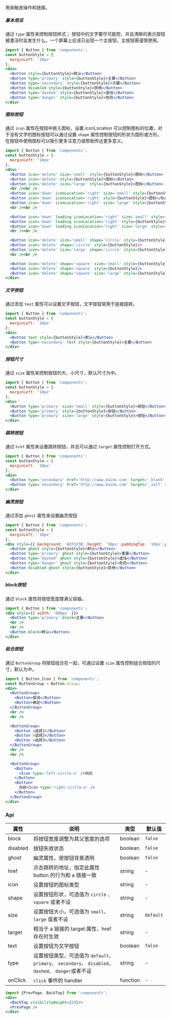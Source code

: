 用来触发操作和链接。
##### **基本用法**
通过 `type` 属性来控制按钮样式； 
按钮中的文字要尽可能短，并且清晰的表示按钮被激活时会发生什么。一个屏幕上应该只出现一个主按钮，主按钮需谨慎使用。

```jsx
import { Button } from 'components';
const buttonStyle = {
  marginLeft: '10px'
};
<div>
  <Button style={buttonStyle}>默认</Button>
  <Button type='primary' style={buttonStyle}>主要</Button>
  <Button type='secondary' style={buttonStyle}>次要</Button>
  <Button disabled style={buttonStyle}>禁用</Button>
  <Button type='dashed' style={buttonStyle}>虚线</Button>
  <Button type='danger' style={buttonStyle}>危险</Button>
</div>
```

##### **图标按钮**
通过 `icon` 属性在按钮中嵌入图标，设置 iconLocation 可以控制图标的位置，对于没有文字的图标按钮可以通过设置 `shape` 属性控制按钮的形状为圆形或方形。 在按钮中使用图标可以吸引更多注意力或帮助传达更多意义。
```jsx
import { Button } from 'components';
const buttonStyle = {
  marginLeft: '10px'
};
<div>
  <Button icon='delete' size='small' style={buttonStyle}>图标</Button>
  <Button icon='delete' style={buttonStyle}>图标</Button>
  <Button icon='delete' size='large' style={buttonStyle}>图标</Button>
  <br /><br />
  <Button icon='down' iconLocation='right' size='small' style={buttonStyle}>图标</Button>
  <Button icon='down' iconLocation='right' style={buttonStyle}>图标</Button>
  <Button icon='down' iconLocation='right' size='large' style={buttonStyle}>图标</Button>
  <br /><br />

  <Button icon='down' loading iconLocation='right' size='small' style={buttonStyle}>加载中</Button>
  <Button icon='down' loading iconLocation='right' style={buttonStyle}>加载中</Button>
  <Button icon='down' loading iconLocation='right' size='large' style={buttonStyle}>加载中</Button>
  <br /><br />

  <Button icon='delete' size='small' shape='circle' style={buttonStyle}/>
  <Button icon='delete' shape='circle' style={buttonStyle}/>
  <Button icon='delete' size='large' shape='circle' style={buttonStyle}/>
  <br /><br />

  <Button icon='delete' shape='square' size='small' style={buttonStyle}/>
  <Button icon='delete' shape='square' style={buttonStyle}/>
  <Button icon='delete' shape='square' size='large' style={buttonStyle}/>
</div>
```

##### **文字按钮**
通过添加 `text` 属性可以设置文字按钮，文字按钮常用于链接跳转。
```jsx
import { Button } from 'components';
const buttonStyle = {
  marginLeft: '10px'
};
<div>
  <Button text style={buttonStyle}>默认</Button>
  <Button type='secondary' text style={buttonStyle}>主要</Button>
</div>
```

##### **按钮尺寸**
通过 `size` 属性来控制按钮的大、小尺寸，默认尺寸为中。

```jsx
import { Button } from 'components';
const buttonStyle = {
  marginLeft: '10px'
};
<div>
  <Button type='primary' size='small' style={buttonStyle}>按钮</Button>
  <Button type='primary' style={buttonStyle}>按钮</Button>
  <Button type='primary' size='large' style={buttonStyle}>按钮</Button>
</div>
```

##### **跳转按钮**
通过 `href` 属性来设置跳转按钮，并且可以通过 `target` 属性控制打开方式。
```jsx
import { Button } from 'components';
const buttonStyle = {
  marginLeft: '10px'
};
<div>
  <Button type='secondary' href='http://www.baidu.com' target='_blank' style={buttonStyle}>新页面</Button>
  <Button type='secondary' href='http://www.baidu.com' target='_self' style={buttonStyle}>本页面</Button>
</div>
```

##### **幽灵按钮**
通过添加 `ghost` 属性来设置幽灵按钮
```jsx
import { Button } from 'components';
const buttonStyle = {
  marginLeft: '10px'
};
<div style={{ background: '#2F323B',height: '50px',paddingTop: '10px',paddingLeft: '10px'}}>
  <Button ghost style={buttonStyle}>默认</Button>
  <Button type='primary' ghost style={buttonStyle}>重要</Button>
  <Button type='dashed' ghost style={buttonStyle}>虚线</Button>
  <Button type='danger' ghost style={buttonStyle}>危险</Button>
  <Button disabled ghost style={buttonStyle}>禁用</Button>
</div>
```
##### **block按钮**
通过 `block` 属性将按钮宽度撑满父容器。
```jsx
import { Button } from 'components';
<div style={{ width: '600px' }}>
  <Button type='primary' block>主要</Button>
  <br />
  <br />
  <Button block>默认</Button>
</div>
```
##### **组合按钮**
通过 `ButtonGroup` 将按钮组合在一起，可通过设置 `size` 属性控制组合按钮的尺寸，默认为中。
```jsx
import { Button,Icon } from 'components';
const ButtonGroup = Button.Group;
<div>
  <ButtonGroup>
    <Button>取消</Button>
    <Button>确定</Button>
  </ButtonGroup>
  <br />
  <br />

  <ButtonGroup>
    <Button >选择1</Button>
    <Button >选择2</Button>
    <Button >选择3</Button>
  </ButtonGroup>
  <br />
  <br />

  <ButtonGroup>
    <Button>
      <Icon type='left-circle-o' />向后
    </Button>
    <Button>
      向前<Icon type='right-circle-o' />
    </Button>
  </ButtonGroup>
</div>
```

### Api
| 属性 | 说明 | 类型 | 默认值 |
| --- | --- | --- | --- |
| block | 将按钮宽度调整为其父宽度的选项 | boolean | `false` |
| disabled | 按钮失效状态 | boolean | `false` |
| ghost | 幽灵属性，使按钮背景透明| boolean | `false` |
| href | 点击跳转的地址，指定此属性 button 的行为和 a 链接一致 | string | - |
| icon | 设置按钮的图标类型 | string | - |
| shape | 设置按钮形状，可选值为 `circle` 、`square` 或者不设 | string | - |
| size | 设置按钮大小，可选值为 `small`、`large` 或者不设 | string | `default` |
| target | 相当于 a 链接的 target 属性，href 存在时生效 | string | - |
| text | 设置按钮为文字按钮 | boolean | `false` |
| type | 设置按钮类型，可选值为 `default`、 `primary`、 `secondary`、 `disabled`、 `dashed`、 `danger`或者不设 | string | - |
| onClick | `click` 事件的 handler | function | - |


```jsx noeditor
import {PrevPage, BackTop} from 'components';
<div>
  <BackTop visibilityHeight={20}/>
  <PrevPage />
</div>
```
